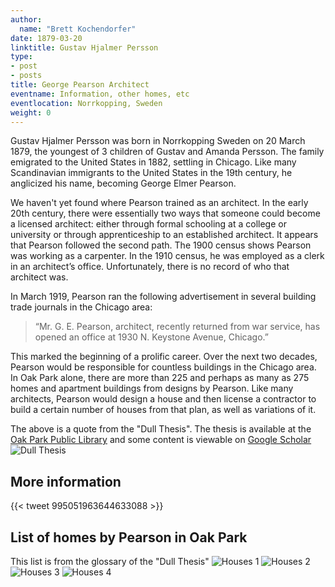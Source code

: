 ```yaml
---
author:
  name: "Brett Kochendorfer"
date: 1879-03-20
linktitle: Gustav Hjalmer Persson
type:
- post
- posts
title: George Pearson Architect
eventname: Information, other homes, etc
eventlocation: Norrkopping, Sweden
weight: 0
---
```


Gustav Hjalmer Persson was born in Norrkopping Sweden on 20 March 1879,
the youngest of 3 children of Gustav and Amanda Persson. The family
emigrated to the United States in 1882, settling in Chicago. Like many
Scandinavian immigrants to the United States in the 19th century, he anglicized
his name, becoming George Elmer Pearson.

We haven't yet found where Pearson trained as an architect. In the early 20th
century, there were essentially two ways that someone could become a licensed
architect: either through formal schooling at a college or university or through
apprenticeship to an established architect. It appears that Pearson followed the
second path. The 1900 census shows Pearson was working as a carpenter. In
the 1910 census, he was employed as a clerk in an architect’s office.
Unfortunately, there is no record of who that architect was.

In March 1919, Pearson ran the following advertisement in several building
trade journals in the Chicago area:

> “Mr. G. E. Pearson, architect, recently returned from war service, has opened an office at 1930 N. Keystone Avenue, Chicago.”

This marked the beginning of a prolific career. Over the next two decades,
Pearson would be responsible for countless buildings in the Chicago area. In
Oak Park alone, there are more than 225 and perhaps as many as 275 homes
and apartment buildings from designs by Pearson. Like many architects,
Pearson would design a house and then license a contractor to build a certain
number of houses from that plan, as well as variations of it.

The above is a quote from the "Dull Thesis". The thesis is available at the [Oak Park Public Library](https://catalog.swanlibraries.net/client/en_US/ops/search/detailnonmodal/ent:$002f$002fSD_ILS$002f0$002fSD_ILS:934919/ada?qu=domestic+architecture+of+oak+park&d=ent%3A%2F%2FSD_ILS%2F0%2FSD_ILS%3A934919%7EILS%7E0&h=8) and some content is viewable on [Google Scholar](https://books.google.com/books/about/The%C5%93_Domestic_Architecture_of_Oak_Park.html?id=h3k9vwEACAAJ&hl=en&output=html_text)
![Dull Thesis](/images/dull-thesis-cover.jpg)

## More information

{{< tweet 995051963644633088 >}}

## List of homes by Pearson in Oak Park
This list is from the glossary of the "Dull Thesis"
![Houses 1](/images/houses-1.jpg)
![Houses 2](/images/houses-2.jpg)
![Houses 3](/images/houses-3.jpg)
![Houses 4](/images/houses-4.jpg)
